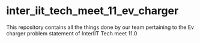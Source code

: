 # inter_iit_tech_meet_11_ev_charger
This repository contains all the things done by our team pertaining to the Ev charger problem statement of InterIIT Tech meet 11.0
